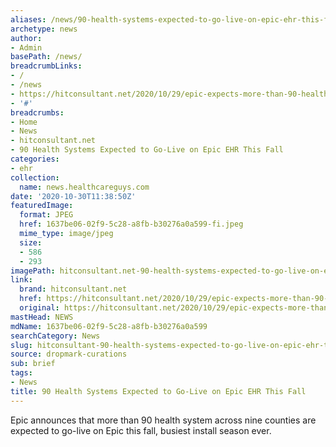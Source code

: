 ```yaml
---
aliases: /news/90-health-systems-expected-to-go-live-on-epic-ehr-this-fall
archetype: news
author:
- Admin
basePath: /news/
breadcrumbLinks:
- /
- /news
- https://hitconsultant.net/2020/10/29/epic-expects-more-than-90-health-systems-to-go-live-on-ehr-this-fall/
- '#'
breadcrumbs:
- Home
- News
- hitconsultant.net
- 90 Health Systems Expected to Go-Live on Epic EHR This Fall
categories:
- ehr
collection:
  name: news.healthcareguys.com
date: '2020-10-30T11:38:50Z'
featuredImage:
  format: JPEG
  href: 1637be06-02f9-5c28-a8fb-b30276a0a599-fi.jpeg
  mime_type: image/jpeg
  size:
  - 586
  - 293
imagePath: hitconsultant.net-90-health-systems-expected-to-go-live-on-epic-ehr-this-fall
link:
  brand: hitconsultant.net
  href: https://hitconsultant.net/2020/10/29/epic-expects-more-than-90-health-systems-to-go-live-on-ehr-this-fall/
  original: https://hitconsultant.net/2020/10/29/epic-expects-more-than-90-health-systems-to-go-live-on-ehr-this-fall/
mastHead: NEWS
mdName: 1637be06-02f9-5c28-a8fb-b30276a0a599
searchCategory: News
slug: hitconsultant-90-health-systems-expected-to-go-live-on-epic-ehr-this-fall
source: dropmark-curations
sub: brief
tags:
- News
title: 90 Health Systems Expected to Go-Live on Epic EHR This Fall
---
```


Epic announces that more than 90 health system across nine counties are expected to go-live on Epic this fall, busiest install season ever.